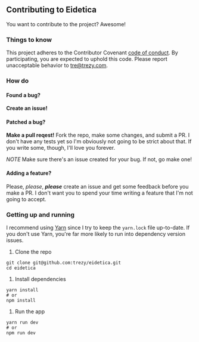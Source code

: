 ## Contributing to Eidetica

You want to contribute to the project? Awesome!

### Things to know

This project adheres to the Contributor Covenant [code of conduct](CODE_OF_CONDUCT.md). By participating, you are expected to uphold this code. Please report unacceptable behavior to [tre@trezy.com](mailto:tre@trezy.com).

### How do

#### Found a bug?

**Create an issue!**

#### Patched a bug?

**Make a pull reqest!** Fork the repo, make some changes, and submit a PR. I don't have any tests yet so I'm obviously not going to be strict about that. If you write some, though, I'll love you forever.

*NOTE*
Make sure there's an issue created for your bug. If not, go make one!

#### Adding a feature?

Please, *please*, ***please*** create an issue and get some feedback before you make a PR. I don't want you to spend your time writing a feature that I'm not going to accept.

### Getting up and running

I recommend using [Yarn](https://yarnpkg.com/en/) since I try to keep the `yarn.lock` file up-to-date. If you don't use Yarn, you're far more likely to run into dependency version issues.

1. Clone the repo
  ```
  git clone git@github.com:trezy/eidetica.git
  cd eidetica
  ```

1. Install dependencies
  ```shell
  yarn install
  # or
  npm install
  ```

1. Run the app
  ```shell
  yarn run dev
  # or
  npm run dev
  ```

